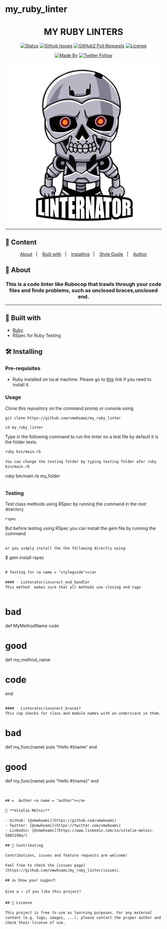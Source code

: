 # my_ruby_linter



<h1 align="center">MY RUBY LINTERS</h1>


<div align="center">

[![Status](https://img.shields.io/badge/status-active-success.svg)]()
[![Github Issues](https://img.shields.io/badge/GitHub-Issues-orange)](https://github.com/vmwhoami/my_ruby_linter/issues)
[![GitHub2 Pull Requests](https://img.shields.io/badge/GitHub-Pull%20Requests-blue)](https://github.com/vmwhoami/my_ruby_linter/pulls)
[![License](https://img.shields.io/badge/license-MIT-blue.svg)](/LICENSE)

[![Made By](https://img.shields.io/badge/made-VITALIE--MELNIC-red)](https://github.com/vmwhoami)
[![Twitter Follow](https://img.shields.io/twitter/follow/vmwhoami?label=follow%20vmwhoami%20on%20twitter&style=social)](https://twitter.com/vmwhoami)

</div>
<p align="center">
  <img src="https://raw.githubusercontent.com/vmwhoami/my_ruby_linter/working-branch/assets/img/Linternator.png" alt="Linternator"/>
</p>


---

## 📝 Content
<p align="center">
<a href="#about">About</a>&nbsp;&nbsp;&nbsp;|&nbsp;&nbsp;&nbsp;
<a href="#builtwith">Built with</a>&nbsp;&nbsp;&nbsp;|&nbsp;&nbsp;&nbsp;
<a href="#installing">Installing</a>&nbsp;&nbsp;&nbsp;|&nbsp;&nbsp;&nbsp;
<a href="#styleguide">Style Guide</a>&nbsp;&nbsp;&nbsp;|&nbsp;&nbsp;&nbsp;
<a href="#author">Author</a>
</p>


## 🧐 About <a name = "about"></a>
<h3 align="center">
This is a code linter like Rubocop that trawls through your code files and finds problems, such as unclosed braces,unclosed end.</h3>

---

## 🔧 Built with<a name = "builtwith"></a>

- [Ruby](https://rubyonrails.org/)
- RSpec for Ruby Testing


## 🛠 Installing <a name = "installing"></a>

### Pre-requisites

- Ruby installed on local machine. Please go to [this](https://www.ruby-lang.org/en/documentation/installation/) link if you need to install it.

### Usage

Clone this repository on the command promp or console using

```
git clone https://github.com/vmwhoami/my_ruby_linter
```
```
cd my_ruby_linter
```

Type in the following command to run the linter on a test file by default it is the folder tests. 
```
ruby bin/main.rb

You can change the testing folder by typing testing folder afer ruby bin/main.rb
```
ruby bin/main.rb my_folder
```
```
### Testing
Test class methods using RSpec by running the command in the root directory 
```
rspec
```
But before testing using RSpec you can install the gem file by running the command
```

or you simply install the the following directly using
```
$ gem install rspec 
```

# Testing for <a name = "styleguide"></a>

#### - Linterator/incorect_end_handler
This method  makes sure that all methods use closing end tags 


```
# bad
def MyMethodName
  code


# good
def my_method_name
  # code
end
```

#### - Linterator/incorect_braces?
This cop checks for class and module names with an underscore in them.
```
# bad
def my_func(name)
  puts "Hello #{name"
end


# good
def my_func(name)
  puts "Hello #{name}"
end
```


## ✒️  Author <a name = "author"></a>

👤 **Vitalie Melnic**

- Github: [@vmwhoami](https://github.com/vmwhoami)
- Twitter: [@vmwhoami](https://twitter.com/vmwhoami)
- Linkedin: [@vmwhoami](https://www.linkedin.com/in/vitalie-melnic-5802198a/)

## 🤝 Contributing

Contributions, issues and feature requests are welcome!

Feel free to check the [issues page](https://github.com/vmwhoami/my_ruby_linter/issues).

## 👍 Show your support

Give a ⭐️ if you like this project!

## 📝 License

This project is free to use as learning purposes. For any external content (e.g. logo, images, ...), please contact the proper author and check their license of use.

